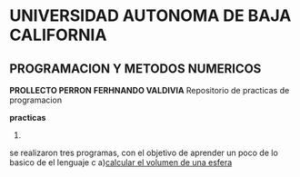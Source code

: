 #   UNIVERSIDAD AUTONOMA DE BAJA CALIFORNIA
## PROGRAMACION Y METODOS NUMERICOS
**PROLLECTO PERRON**
**FERHNANDO VALDIVIA**
  Repositorio de practicas de programacion
  
**practicas**

1. 
se realizaron tres programas, con el objetivo de aprender un poco de lo basico de el lenguaje c
      a)[calcular el volumen de una esfera](https://github.com/fernando602/practicasdeprogramacion2020-2/blob/main/practica%201/ejercicio%20a.cpp)
   
   
